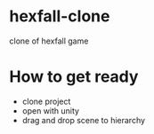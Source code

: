 # hexfall-clone
clone of hexfall game

# How to get ready
- clone project
- open with unity
- drag and drop scene to hierarchy
